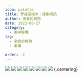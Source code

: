 ```yaml
---
icon: palette
title: 罗德岛绘本：猞猁奶奶
author: 亲爱的树鹨
date: 2022-06-27
category:
  - 画中秘境
tag:
  - 亲爱的树鹨
  - 条漫

order: -2
---
```


![](./res/comic/00cover.webp)
![](./res/comic/01.webp)
![](./res/comic/02.webp)
![](./res/comic/03.webp)
![](./res/comic/04.webp)
![](./res/comic/05.webp)
![](./res/comic/06.webp)
![](./res/comic/07.webp) {.centering}

<ArticleAd />